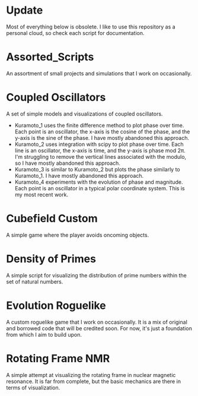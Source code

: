 # Update
Most of everything below is obsolete. I like to use this repository as a personal cloud, so check each script for documentation.

# Assorted_Scripts
An assortment of small projects and simulations that I work on occasionally.

# Coupled Oscillators
A set of simple models and visualizations of coupled oscillators.
-  Kuramoto_1 uses the finite difference method to plot phase over time. Each point is an oscillator, the x-axis is the cosine of the phase, and the y-axis is the sine of the phase. I have mostly abandoned this approach.
-  Kuramoto_2 uses integration with scipy to plot phase over time. Each line is an oscillator, the x-axis is time, and the y-axis is phase mod 2π. I'm struggling to remove the vertical lines associated with the modulo, so I have mostly abandoned this approach.
-  Kuramoto_3 is similar to Kuramoto_2 but plots the phase similarly to Kuramoto_1. I have mostly abandoned this approach.
-  Kuramoto_4 experiments with the evolution of phase and magnitude. Each point is an oscillator in a typical polar coordinate system. This is my most recent work.

# Cubefield Custom
A simple game where the player avoids oncoming objects.

# Density of Primes
A simple script for visualizing the distribution of prime numbers within the set of natural numbers.

# Evolution Roguelike
A custom roguelike game that I work on occasionally. It is a mix of original and borrowed code that will be credited soon. For now, it's just a foundation from which I aim to build upon.

# Rotating Frame NMR
A simple attempt at visualizing the rotating frame in nuclear magnetic resonance. It is far from complete, but the basic mechanics are there in terms of visualization.
